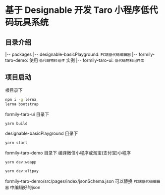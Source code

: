 # 基于 Designable 开发 Taro 小程序低代码玩具系统

## 目录介绍

|-- packages
  |-- designable-basicPlayground: `PC端低代码编辑器`
  |-- formily-taro-demo: 使用 `低代码物料组件` 实例
  |-- formily-taro-ui: `低代码物料组件库`

## 项目启动

根目录下

```bash
npm i -g lerna
lerna bootstrap
```

formily-taro-ui 目录下

```bash
yarn build
```

designable-basicPlayground 目录下

```bash
yarn start
```

formily-taro-demo 目录下
编译微信小程序或淘宝(支付宝)小程序

```bash
yarn dev:weapp
```

```bash
yarn dev:alipay
```

formily-taro-demo/src/pages/index/jsonSchema.json
可以替换 `PC端低代码编辑器` 中编辑好的json